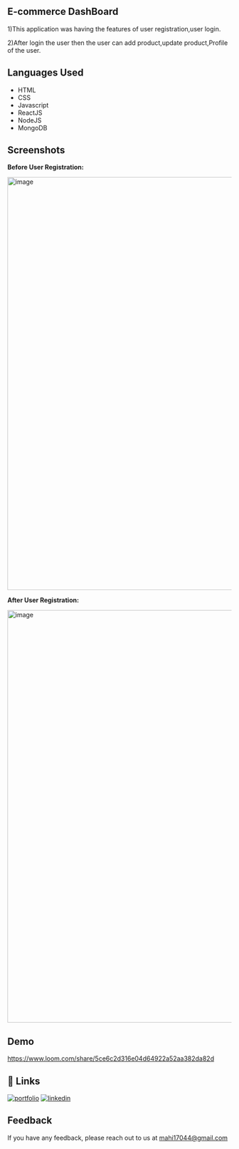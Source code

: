 ## E-commerce DashBoard

1)This application was having the features of user registration,user login.

2)After login the user then the user can add product,update product,Profile of the user.

## Languages Used

- HTML
- CSS
- Javascript
- ReactJS
- NodeJS
- MongoDB

## Screenshots
**Before User Registration:**

<img width="927" alt="image" src="https://user-images.githubusercontent.com/107022099/195287576-6acad61b-fa0b-4ee0-99a4-5552f47376d2.png">

**After User Registration:**

<img width="926" alt="image" src="https://user-images.githubusercontent.com/107022099/195287780-e7b831d8-a9b5-4cfd-923a-778c203c8ee7.png">

## Demo

https://www.loom.com/share/5ce6c2d316e04d64922a52aa382da82d




## 🔗 Links
[![portfolio](https://img.shields.io/badge/my_portfolio-000?style=for-the-badge&logo=ko-fi&logoColor=white)](https://github.com/Mahendra6789)
[![linkedin](https://img.shields.io/badge/linkedin-0A66C2?style=for-the-badge&logo=linkedin&logoColor=white)](https://www.linkedin.com/)



## Feedback

If you have any feedback, please reach out to us at mahi17044@gmail.com
